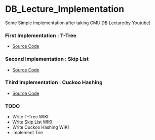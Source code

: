 # DB_Lecture_Implementation
Some Simple Implementation after taking CMU DB Lecture(by Youtube)

### First Implementation : T-Tree
- [Source Code](https://github.com/pch6828/DB_Lecture_Implementation/tree/master/T-Tree)

### Second Implementation : Skip List
- [Source Code](https://github.com/pch6828/DB_Lecture_Implementation/tree/master/Skip%20List)

### Third Implementation : Cuckoo Hashing
- [Source Code](https://github.com/pch6828/DB_Lecture_Implementation/tree/master/Cuckoo%20Hashing)

### TODO
- Write T-Tree WIKI
- Write Skip List WIKI
- Write Cuckoo Hashing WIKI
- implement Trie
